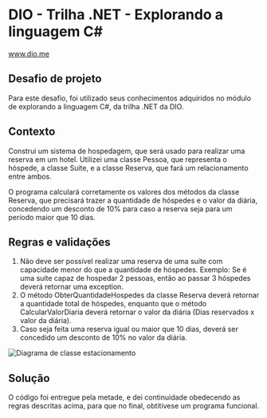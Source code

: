 # DIO - Trilha .NET - Explorando a linguagem C#
www.dio.me

## Desafio de projeto
Para este desafio, foi utilizado seus conhecimentos adquiridos no módulo de explorando a linguagem C#, da trilha .NET da DIO.

## Contexto
Construi um sistema de hospedagem, que será usado para realizar uma reserva em um hotel. Utilizei uma classe Pessoa, que representa o hóspede, a classe Suíte, e a classe Reserva, que fará um relacionamento entre ambos.

O programa calculará corretamente os valores dos métodos da classe Reserva, que precisará trazer a quantidade de hóspedes e o valor da diária, concedendo um desconto de 10% para caso a reserva seja para um período maior que 10 dias.

## Regras e validações
1. Não deve ser possível realizar uma reserva de uma suíte com capacidade menor do que a quantidade de hóspedes. Exemplo: Se é uma suíte capaz de hospedar 2 pessoas, então ao passar 3 hóspedes deverá retornar uma exception.
2. O método ObterQuantidadeHospedes da classe Reserva deverá retornar a quantidade total de hóspedes, enquanto que o método CalcularValorDiaria deverá retornar o valor da diária (Dias reservados x valor da diária).
3. Caso seja feita uma reserva igual ou maior que 10 dias, deverá ser concedido um desconto de 10% no valor da diária.


![Diagrama de classe estacionamento](diagrama_classe_hotel.png)

## Solução
O código foi entregue pela metade, e dei continuidade obedecendo as regras descritas acima, para que no final, obtitivese um programa funcional.
